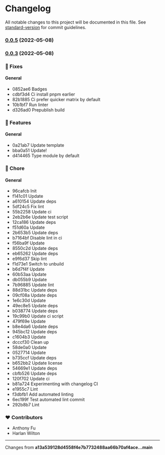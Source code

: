 # Changelog

All notable changes to this project will be documented in this file. See [standard-version](https://github.com/conventional-changelog/standard-version) for commit guidelines.

### [0.0.5](https://github.com/harlan-zw/starter-ts/compare/v0.0.4...v0.0.5) (2022-05-08)

### [0.0.3](https://github.com/harlan-zw/starter-ts/compare/v0.0.2...v0.0.3) (2022-05-08)



### 🐛 Fixes


#### General

  - 0852ae6 Badges
  - cdbf3d4 Ci install pnpm earlier
  - 82b1885 Ci prefer quicker matrix by default
  - 10b1bf7 Run linter
  - d326ad0 Prepublish build


### 🚀 Features


#### General

  - 0a21ab7 Update template
  - bba0a51 Update!
  - d414465 Type module by default


### 🏡 Chore


#### General

  - 96cafcb Init
  - f141c01 Update
  - a610154 Update deps
  - 5df24c5 Fix lint
  - 55b2258 Update ci
  - 2eb2b6e Update test script
  - 12ca186 Update deps
  - f51d60a Update
  - 2b653b5 Update deps
  - b7164bf Disable lint in ci
  - f56ba9f Update
  - 8550c2d Update deps
  - eb65262 Update deps
  - e9f6d37 Skip lint
  - f1d73e1 Switch to unbuild
  - b6d7f4f Update
  - 60b53aa Update
  - db055b9 Update
  - 7b96885 Update lint
  - 88d31bc Update deps
  - 09cf08a Update deps
  - 1e6c30d Update
  - 49ec8e5 Update deps
  - b038774 Update deps
  - 19c99b0 Update ci script
  - 479f69e Update
  - b8e4da6 Update deps
  - 945bc12 Update deps
  - c1604b3 Update
  - dcccf30 Clean up
  - 58de0a0 Update
  - 0527714 Update
  - b735ccf Update deps
  - b652bb2 Update license
  - 54669e1 Update deps
  - cbfb526 Update deps
  - 120f702 Update ci
  - b81a724 Experimenting with changelog CI
  - e1955c7 Lint
  - f3dbfb1 Add automated linting
  - 6ec199f Test automated lint commit
  - 292b8b7 Lint


### ❤️  Contributors

- Anthony Fu
- Harlan Wilton

----

Changes from **a13a539128d4558f4e7b7732488aa66b70af4ace...main**
